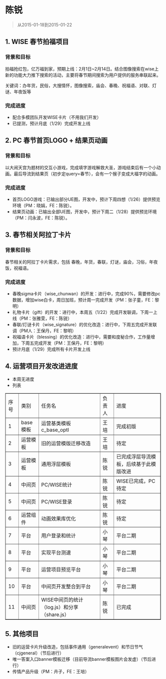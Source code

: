 # 陈锐

> 从2015-01-18到2015-01-22

## 1. WISE 春节拍福项目
### 背景和目标
拍福抢红包，亿万福到家，预期上线：2月1日~2月14日。结合图像搜索在wise上新的功能大力推下搜索的活动，主要将春节期间搜索为用户提供的服务串联起来。

关键词：办年货，民俗，大搜情怀，图像搜索，庙会、春晚、祝福语、对联、灯谜、年夜饭等

### 完成进度
* 配合多模团队开发WISE卡片（不用我们开发）
* 已提测，预计月底（1/29）完成开发上线

## 2. PC 春节首页LOGO + 结果页动画

### 背景和目标
以大闹天宫为题材的交互小游戏，完成填字游戏解救大圣，游戏结束后有一个小动画。最后导流到结果页（初步定query=春节），会有一个猴子变成大福字的动画。

### 完成进度
* 首页LOGO游戏：已输出部分UE图，开发中，预计下周四想（1/26）提供预览环境（PM：晓娟，FE：陈锐）。
* 结果页动画：已输出全部UE图，开发中，预计下周二（1/28）提供预览环境（PM：闫永波，FE：陈锐）。

## 3. 春节相关阿拉丁卡片
### 背景和目标
春节相关的阿拉丁卡片需求，包括 春晚，年货，春联，灯谜，庙会，习俗，年夜饭，祝福语。

### 完成进度
* 春晚sigma卡片（wise_chunwan）的开发：进行中，完成90%，需要修改pc数据，增加wise白卡，周日加班，预计周一完成开发（PM：张子童，FE：黎明）
* 礼物卡片（gift）的开发：进行中，本周五（1/22）完成开发联调，下周一上线（PM：张雅雯，FE：陈锐）
* 春联/灯谜卡片（wise_signature）的优化改造：进行中，下周五完成开发联调（PM人：王保丹，FE：黎明）
* 祝福语卡片（blessing）的优化改造：进行中，需要和度秘合作，工作量增加，下周五完成开发（PM：王保丹，FE：黎明）
* 预计月底（1/29）完成所有卡片开发上线

## 4. 运营项目开发改进进度
- 本周无进度
- 列表

<table border="1">
    <tr>
        <td>序号</td><td>类别</td><td>任务名</td><td>负责人</td><td>进度</td>
    </tr>
    <tr>
        <td>1</td><td>base模板</td><td>运营基类模板c_base_optl</td><td>王培</td><td>完成初版</td>
    </tr>
    <tr>
        <td>2</td><td>运营模板</td><td>旧的运营模版迁移改造</td><td>王培</td><td>待定</td>
    </tr>
    <tr>
        <td>3</td><td>运营模板</td><td>通用浮层模板</td><td>陈锐</td><td>已完成浮层导流模板，后续基于此模版改进</td>
    </tr>
    <tr>
        <td>4</td><td>中间页</td><td>PC/WISE统计</td><td>陈锐</td><td>WISE已完成，PC待定</td>
    </tr>
    <tr>
        <td>5</td><td>中间页</td><td>PC/WISE登录</td><td>陈锐</td><td>待定</td>
    </tr>
    <tr>
        <td>6</td><td>运营组件</td><td>动画效果库优化</td><td>陈锐</td><td>待定</td>
    </tr>
    <tr>
        <td>7</td><td>平台</td><td>用户登录和统计</td><td>小琴</td><td>平台二期</td>
    </tr>
    <tr>
        <td>8</td><td>平台</td><td>实现平台测速</td><td>小琴</td><td>平台二期</td>
    </tr>
    <tr>
        <td>9</td><td>平台</td><td>运营项目预览平台</td><td>小琴</td><td>平台二期</td>
    </tr>
    <tr>
        <td>10</td><td>平台</td><td>中间页开发整合到平台</td><td>小琴</td><td>平台二期</td>
    </tr>
    <tr>
        <td>11</td><td>中间页</td><td>WISE中间页的统计（log.js）和分享（share.js）</td><td>陈锐</td><td>已完成</td>
    </tr>
</table>

## 5. 其他项目
- 旧的运营卡片升级改造，包括事件通用（generalevent）和节日节气（cjgeneral）（节后进行）
- 唯一答案入口banner模板迁移（目前导流banner模板图片会发虚）（节后进行）
- 传情产品升级（PM：卉子，FE：王培）
